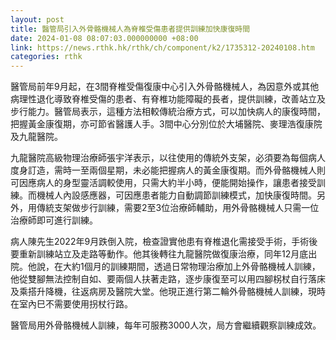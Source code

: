 ```yaml
---
layout: post
title: 醫管局引入外骨骼機械人為脊椎受傷患者提供訓練加快康復時間
date: 2024-01-08 08:07:03.000000000 +08:00
link: https://news.rthk.hk/rthk/ch/component/k2/1735312-20240108.htm
categories: rthk
---
```


醫管局前年9月起，在3間脊椎受傷復康中心引入外骨骼機械人，為因意外或其他病理性退化導致脊椎受傷的患者、有脊椎功能障礙的長者，提供訓練，改善站立及步行能力。醫管局表示，這種方法相較傳統治療方式，可以加快病人的康復時間，把握黃金康復期，亦可節省醫護人手。3間中心分別位於大埔醫院、麥理浩復康院及九龍醫院。

九龍醫院高級物理治療師張宇洋表示，以往使用的傳統外支架，必須要為每個病人度身訂造，需時一至兩個星期，未必能把握病人的黃金康復期。而外骨骼機械人則可因應病人的身型靈活調較使用，只需大約半小時，便能開始操作，讓患者接受訓練。而機械人內設感應器，可因應患者能力自動調節訓練模式，加快康復時間。另外，用傳統支架做步行訓練，需要2至3位治療師輔助，用外骨骼機械人只需一位治療師即可進行訓練。

病人陳先生2022年9月跌倒入院，檢查證實他患有脊椎退化需接受手術，手術後要重新訓練站立及走路等動作。他其後轉往九龍醫院做復康治療，同年12月底出院。他說，在大約1個月的訓練期間，透過日常物理治療加上外骨骼機械人訓練，他從雙腳無法控制自如、要兩個人扶著走路，逐步康復至可以用四腳柺杖自行落床及乘搭升降機，往返病房及醫院大堂。他現正進行第二輪外骨骼機械人訓練，現時在室內巳不需要使用拐杖行路。

醫管局用外骨骼機械人訓練，每年可服務3000人次，局方會繼續觀察訓練成效。
